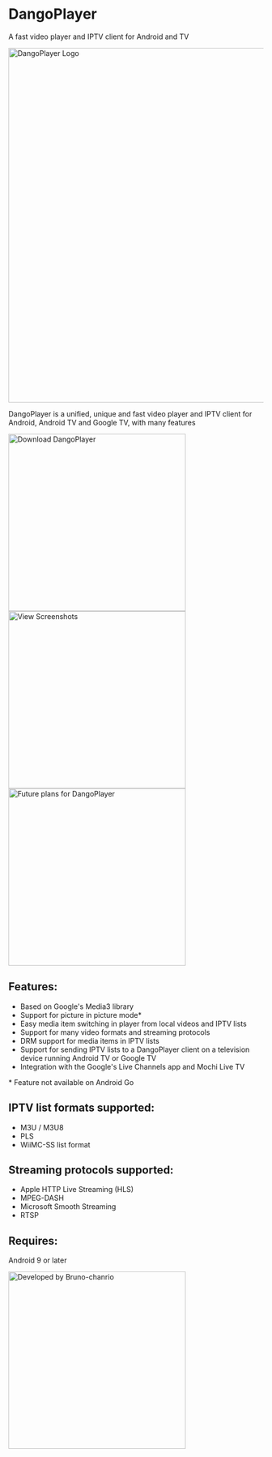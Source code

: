 # DangoPlayer
A fast video player and IPTV client for Android and TV

<img alt='DangoPlayer Logo' width='700' src='https://brunochanrio.github.io/DangoPlayer/assets/DangoPlayerUni_Logo.png'/>

DangoPlayer is a unified, unique and fast video player and IPTV client for Android, Android TV and Google TV, with many features

<a href="https://brunochanrio.github.io/DangoPlayer/getdango"><img alt='Download DangoPlayer' width='350' src='https://brunochanrio.github.io/DangoPlayer/assets/DangoBnr_Download.png'/></a>
<a href="https://brunochanrio.github.io/DangoPlayer/screenshots"><img alt='View Screenshots' width='350' src='https://brunochanrio.github.io/DangoPlayer/assets/DangoBnr_Screenshots.png'/></a>
<a href="https://brunochanrio.github.io/DangoPlayer/futureplans"><img alt='Future plans for DangoPlayer' width='350' src='https://brunochanrio.github.io/DangoPlayer/assets/DangoBnr_FuturePlans.png'/></a>

## Features:
- Based on Google's Media3 library
- Support for picture in picture mode*
- Easy media item switching in player from local videos and IPTV lists
- Support for many video formats and streaming protocols
- DRM support for media items in IPTV lists
- Support for sending IPTV lists to a DangoPlayer client on a television device running Android TV or Google TV
- Integration with the Google's Live Channels app and Mochi Live TV

\* Feature not available on Android Go

## IPTV list formats supported:
- M3U / M3U8
- PLS
- WiiMC-SS list format

## Streaming protocols supported:
- Apple HTTP Live Streaming (HLS)
- MPEG-DASH
- Microsoft Smooth Streaming
- RTSP

## Requires:
Android 9 or later

<a href="https://brunochanrio.github.io"><img alt='Developed by Bruno-chanrio' width='350' src='https://brunochanrio.github.io/Bruno-chanrio_DevelopedBy_Badge.png'/></a>
